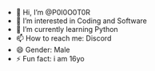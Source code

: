 - 👋 Hi, I’m @P0I0O0T0R
- 👀 I’m interested in Coding and Software
- 🌱 I’m currently learning Python
- 📫 How to reach me: Discord
- 😄 Gender: Male
- ⚡ Fun fact: i am 16yo

<!---
P0I0O0T0R/P0I0O0T0R is a ✨ special ✨ repository because its `README.md` (this file) appears on your GitHub profile.
You can click the Preview link to take a look at your changes.
--->
